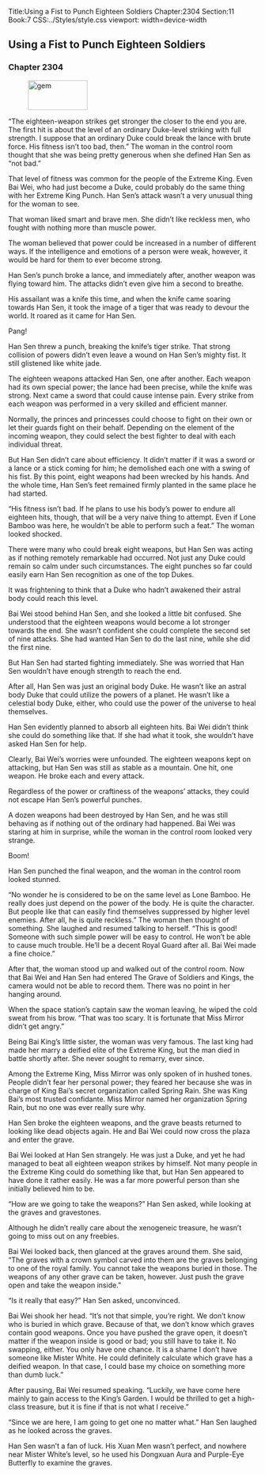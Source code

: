 Title:Using a Fist to Punch Eighteen Soldiers 
Chapter:2304 
Section:11 
Book:7 
CSS:../Styles/style.css 
viewport: width=device-width
  
## Using a Fist to Punch Eighteen Soldiers
### Chapter 2304 
<figure>
	<img src="../Images/gem.gif" alt="gem" id="gem" width="120" height="60" />
</figure>
  

  
  “The eighteen-weapon strikes get stronger the closer to the end you are. The first hit is about the level of an ordinary Duke-level striking with full strength. I suppose that an ordinary Duke could break the lance with brute force. His fitness isn’t too bad, then.” The woman in the control room thought that she was being pretty generous when she defined Han Sen as “not bad.”

That level of fitness was common for the people of the Extreme King. Even Bai Wei, who had just become a Duke, could probably do the same thing with her Extreme King Punch. Han Sen’s attack wasn’t a very unusual thing for the woman to see.

That woman liked smart and brave men. She didn’t like reckless men, who fought with nothing more than muscle power.

The woman believed that power could be increased in a number of different ways. If the intelligence and emotions of a person were weak, however, it would be hard for them to ever become strong.

Han Sen’s punch broke a lance, and immediately after, another weapon was flying toward him. The attacks didn’t even give him a second to breathe.

His assailant was a knife this time, and when the knife came soaring towards Han Sen, it took the image of a tiger that was ready to devour the world. It roared as it came for Han Sen.

Pang!

Han Sen threw a punch, breaking the knife’s tiger strike. That strong collision of powers didn’t even leave a wound on Han Sen’s mighty fist. It still glistened like white jade.

The eighteen weapons attacked Han Sen, one after another. Each weapon had its own special power; the lance had been precise, while the knife was strong. Next came a sword that could cause intense pain. Every strike from each weapon was performed in a very skilled and efficient manner.

Normally, the princes and princesses could choose to fight on their own or let their guards fight on their behalf. Depending on the element of the incoming weapon, they could select the best fighter to deal with each individual threat.

But Han Sen didn’t care about efficiency. It didn’t matter if it was a sword or a lance or a stick coming for him; he demolished each one with a swing of his fist. By this point, eight weapons had been wrecked by his hands. And the whole time, Han Sen’s feet remained firmly planted in the same place he had started.

“His fitness isn’t bad. If he plans to use his body’s power to endure all eighteen hits, though, that will be a very naive thing to attempt. Even if Lone Bamboo was here, he wouldn’t be able to perform such a feat.” The woman looked shocked.

There were many who could break eight weapons, but Han Sen was acting as if nothing remotely remarkable had occurred. Not just any Duke could remain so calm under such circumstances. The eight punches so far could easily earn Han Sen recognition as one of the top Dukes.

It was frightening to think that a Duke who hadn’t awakened their astral body could reach this level.

Bai Wei stood behind Han Sen, and she looked a little bit confused. She understood that the eighteen weapons would become a lot stronger towards the end. She wasn’t confident she could complete the second set of nine attacks. She had wanted Han Sen to do the last nine, while she did the first nine.

But Han Sen had started fighting immediately. She was worried that Han Sen wouldn’t have enough strength to reach the end.

After all, Han Sen was just an original body Duke. He wasn’t like an astral body Duke that could utilize the powers of a planet. He wasn’t like a celestial body Duke, either, who could use the power of the universe to heal themselves.

Han Sen evidently planned to absorb all eighteen hits. Bai Wei didn’t think she could do something like that. If she had what it took, she wouldn’t have asked Han Sen for help.

Clearly, Bai Wei’s worries were unfounded. The eighteen weapons kept on attacking, but Han Sen was still as stable as a mountain. One hit, one weapon. He broke each and every attack.

Regardless of the power or craftiness of the weapons’ attacks, they could not escape Han Sen’s powerful punches.

A dozen weapons had been destroyed by Han Sen, and he was still behaving as if nothing out of the ordinary had happened. Bai Wei was staring at him in surprise, while the woman in the control room looked very strange.

Boom!

Han Sen punched the final weapon, and the woman in the control room looked stunned.

“No wonder he is considered to be on the same level as Lone Bamboo. He really does just depend on the power of the body. He is quite the character. But people like that can easily find themselves suppressed by higher level enemies. After all, he is quite reckless.” The woman then thought of something. She laughed and resumed talking to herself. “This is good! Someone with such simple power will be easy to control. He won’t be able to cause much trouble. He’ll be a decent Royal Guard after all. Bai Wei made a fine choice.”

After that, the woman stood up and walked out of the control room. Now that Bai Wei and Han Sen had entered The Grave of Soldiers and Kings, the camera would not be able to record them. There was no point in her hanging around.

When the space station’s captain saw the woman leaving, he wiped the cold sweat from his brow. “That was too scary. It is fortunate that Miss Mirror didn’t get angry.”

Being Bai King’s little sister, the woman was very famous. The last king had made her marry a deified elite of the Extreme King, but the man died in battle shortly after. She never sought to remarry, ever since.

Among the Extreme King, Miss Mirror was only spoken of in hushed tones. People didn’t fear her personal power; they feared her because she was in charge of King Bai’s secret organization called Spring Rain. She was King Bai’s most trusted confidante. Miss Mirror named her organization Spring Rain, but no one was ever really sure why.

Han Sen broke the eighteen weapons, and the grave beasts returned to looking like dead objects again. He and Bai Wei could now cross the plaza and enter the grave.

Bai Wei looked at Han Sen strangely. He was just a Duke, and yet he had managed to beat all eighteen weapon strikes by himself. Not many people in the Extreme King could do something like that, but Han Sen appeared to have done it rather easily. He was a far more powerful person than she initially believed him to be.

“How are we going to take the weapons?” Han Sen asked, while looking at the graves and gravestones.

Although he didn’t really care about the xenogeneic treasure, he wasn’t going to miss out on any freebies.

Bai Wei looked back, then glanced at the graves around them. She said, “The graves with a crown symbol carved into them are the graves belonging to one of the royal family. You cannot take the weapons buried in those. The weapons of any other grave can be taken, however. Just push the grave open and take the weapon inside.”

“Is it really that easy?” Han Sen asked, unconvinced.

Bai Wei shook her head. “It’s not that simple, you’re right. We don’t know who is buried in which grave. Because of that, we don’t know which graves contain good weapons. Once you have pushed the grave open, it doesn’t matter if the weapon inside is good or bad; you still have to take it. No swapping, either. You only have one chance. It is a shame I don’t have someone like Mister White. He could definitely calculate which grave has a deified weapon. In that case, I could base my choice on something more than dumb luck.”

After pausing, Bai Wei resumed speaking. “Luckily, we have come here mainly to gain access to the King’s Garden. I would be thrilled to get a high-class treasure, but it is fine if that is not what I receive.”

“Since we are here, I am going to get one no matter what.” Han Sen laughed as he looked across the graves.

Han Sen wasn’t a fan of luck. His Xuan Men wasn’t perfect, and nowhere near Mister White’s level, so he used his Dongxuan Aura and Purple-Eye Butterfly to examine the graves.
